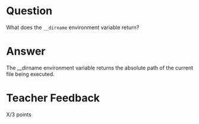 # Question

What does the `__dirname` environment variable return? 

# Answer
The __dirname environment variable returns the absolute path of the current file being executed.
# Teacher Feedback

X/3 points